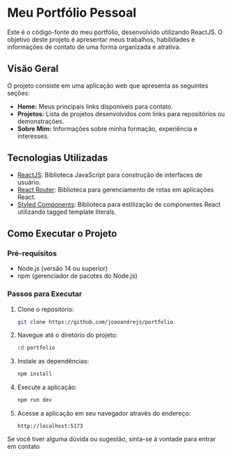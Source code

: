 # Meu Portfólio Pessoal

Este é o código-fonte do meu portfólio, desenvolvido utilizando ReactJS. O objetivo deste projeto é apresentar meus trabalhos, habilidades e informações de contato de uma forma organizada e atrativa.

## Visão Geral

O projeto consiste em uma aplicação web que apresenta as seguintes seções:
- **Home:** Meus principais links disponíveis para contato.
- **Projetos:** Lista de projetos desenvolvidos com links para repositórios ou demonstrações.
- **Sobre Mim:** Informações sobre minha formação, experiência e interesses.

## Tecnologias Utilizadas

- [ReactJS](https://reactjs.org/): Biblioteca JavaScript para construção de interfaces de usuário.
- [React Router](https://reactrouter.com/): Biblioteca para gerenciamento de rotas em aplicações React.
- [Styled Components](https://styled-components.com/): Biblioteca para estilização de componentes React utilizando tagged template literals.

## Como Executar o Projeto

### Pré-requisitos

- Node.js (versão 14 ou superior)
- npm (gerenciador de pacotes do Node.js)

### Passos para Executar

1. Clone o repositório:
    ```bash
    git clone https://github.com/joaoandrejs/portfolio
    ```

2. Navegue até o diretório do projeto:
    ```bash
    cd portfolio
    ```

3. Instale as dependências:
    ```bash
    npm install
    ```

4. Execute a aplicação:
    ```bash
    npm run dev
    ```

5. Acesse a aplicação em seu navegador através do endereço:
    ```plaintext
    http://localhost:5173
    ```

Se você tiver alguma dúvida ou sugestão, sinta-se à vontade para entrar em contato
